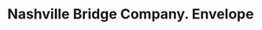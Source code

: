 ---
doi: 10.7916/D84T7WHP
date_other: '1917'
date_other_textual: '1917'
form: printed ephemera
genre:
- Envelopes
name:
- Nashville Bridge Company
object_in_context_url: https://biggert.cul.columbia.edu/items/view/ave_biggert_01565
subject_hierarchical_geographic:
- Nashville, Tennessee, United States
subject_name:
- Nashville Bridge Company
title: Nashville Bridge Company. Envelope
sort_title: Nashville Bridge Company. Envelope
call_number: ave_biggert_01565
coordinates:
- 36.166666666666664,-86.78333333333333
pid: ave_biggert_01565
identifiers: ave_biggert_01565
thumbnail: https://derivativo-2.library.columbia.edu/iiif/2/ldpd:343923/full/!256,256/0/native.jpg
permalink: "/biggert/ave_biggert_01565/"
layout: iiif-image-page
---